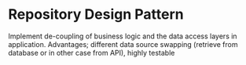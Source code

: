 # Repository Design Pattern

Implement de-coupling of business logic and the data access layers in application. Advantages; different data source swapping (retrieve from database or in other case from API), highly testable
